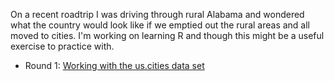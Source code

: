 On a recent roadtrip I was driving through rural Alabama and wondered what the country would look like if we emptied out the rural areas and all moved to cities. I'm working on learning R and though this might be a useful exercise to practice with.

* Round 1: [Working with the us.cities data set](millionpersoncities_round1.md)